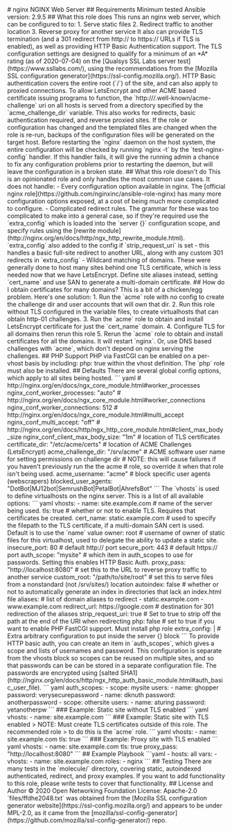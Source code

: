<!--
SPDX-FileCopyrightText: © 2020 Open Networking Foundation <support@opennetworking.org>
SPDX-License-Identifier: Apache-2.0
--!>
# nginx

NGINX Web Server

## Requirements

Minimum tested Ansible version: 2.9.5

## What this role does

This runs an nginx web server, which can be configured to to:

1. Serve static files
2. Redirect traffic to another location
3. Reverse proxy for another service

It also can provide TLS termination (and a 301 redirect from http:// to
https:// URLs if TLS is enabled), as well as providing HTTP Basic
Authentication support.

The TLS configuration settings are designed to qualify for a minimum of an *A*
rating (as of 2020-07-04) on the [Qualsys SSL Labs server
test](https://www.ssllabs.com/), using the recommendations from the [Mozilla
SSL configuration generator](https://ssl-config.mozilla.org/).

HTTP Basic authentication covers the entire root (`/`) of the site, and can
also apply to proxied connections.

To allow LetsEncrypt and other ACME based certificate issuing programs to
function, the `http://<anything>/.well-known/acme-challenge` uri on all hosts
is served from a directory specified by the `acme_challenge_dir` variable. This
also works for redirects, basic authentication required, and reverse proxied
sites.

If the role or configuration has changed and the templated files are changed
when the role is re-run, backups of the configuration files will be generated
on the target host.

Before restarting the `nginx` daemon on the host system, the entire
configuration will be checked by running `nginx -t` by the `test-nginx-config`
handler. If this handler fails, it will give the running admin a chance to fix
any configuration problems prior to restarting the daemon, but will leave the
configuration in a broken state.

## What this role doesn't do

This is an opinionated role and only handles the most common use cases. It does
not handle:

- Every configuration option available in nginx. The [official nginx
  role](https://github.com/nginxinc/ansible-role-nginx) has many more
  configuration options exposed, at a cost of being much more complicated to
  configure.

- Complicated redirect rules. The grammar for these was too complicated to make
  into a general case, so if they're required use the `extra_config` which is
  loaded into the `server {}` configuration scope, and specify rules using the
  [rewrite module](http://nginx.org/en/docs/http/ngx_http_rewrite_module.html).
  `extra_config` also added to the config if `strip_request_uri` is set - this
  handles a basic full-site redirect to another URL, along with any custom 301
  redirects in `extra_config`

- Wildcard matching of domains. These were generally done to host many sites
  behind one TLS certificate, which is less needed now that we have
  LetsEncrypt.  Define site aliases instead, setting `cert_name` and use SAN to
  generate a multi-domain certificate.

## How do I obtain certificates for many domains?

This is a bit of a chicken/egg problem. Here's one solution:

1. Run the `acme` role with no config to create the challenge dir and user
   accounts that will own that dir.

2. Run this role without TLS configured in the variable files, to create
   virtualhosts that can obtain http-01 challenges.

3. Run the `acme` role to obtain and install LetsEncrypt certificate for just
   the `cert_name` domain.

4. Configure TLS for all domains then rerun this role

5. Rerun the `acme` role to obtain and install certificates for all the
   domains. It will restart `nginx`.

Or, use DNS based challenges with `acme`, which don't depend on nginx serving
the challenges.

## PHP Support

PHP via FastCGI can be enabled on a per-vhost basis by including:

    php: true

within the vhost definition. The `php` role must also be installed.

## Defaults

There are several global config options, which apply to all sites being hosted.

``` yaml
# http://nginx.org/en/docs/ngx_core_module.html#worker_processes
nginx_conf_worker_processes: "auto"

# http://nginx.org/en/docs/ngx_core_module.html#worker_connections
nginx_conf_worker_connections: 512

# http://nginx.org/en/docs/ngx_core_module.html#multi_accept
nginx_conf_multi_accept: "off"

# http://nginx.org/en/docs/http/ngx_http_core_module.html#client_max_body_size
nginx_conf_client_max_body_size: "1m"

# location of TLS certificates
certificate_dir: "/etc/acme/certs"

# location of ACME Challenges (LetsEncrypt)
acme_challenge_dir: "/srv/acme"

# ACME software user name for setting permissions on challenge dir
# NOTE: this will cause failures if you haven't previously run the the acme
# role, so override it when that role isn't being used.
acme_username: "acme"

# block specific user agents (webscrapers)
blocked_user_agents: "DotBot|MJ12bot|SemrushBot|PetalBot|AhrefsBot"
```

The `vhosts` is used to define virtualhosts on the nginx server. This is a list
of all available options:

``` yaml
vhosts:
  - name: site.example.com  # name of the server being used.
    tls: true # whether or not to enable TLS. Requires that certificates be created.
    cert_name: static.example.com  # used to specify the filepath to the TLS certificate, if a multi-domain SAN cert is used. Default is to use the `name` value
    owner: root # username of owner of static files for this virtualhost, used to delegate the ability to update a static site.
    insecure_port: 80 # default http:// port
    secure_port: 443 # default https:// port
    auth_scope: "mysite"  # which item in auth_scopes to use for passwords. Setting this enables HTTP Basic Auth.
    proxy_pass: "http://localhost:8080"  # set this to the URL to reverse proxy traffic to another service
    custom_root: "/path/to/site/root"  # set this to serve files from a nonstandard (not /srv/sites/<url>) location
    autoindex: false # whether or not to automatically generate an index in directories that lack an index.html file
    aliases:  # list of domain aliases to redirect
      - static.example.com
      - www.example.com
    redirect_url: https://google.com  # destination for 301 redirection of the aliases
    strip_request_uri: true  # Set to true to strip off the path at the end of the URI when redirecting
    php: false  # set to true if you want to enable PHP FastCGI support. Must install php role
    extra_config: |  # Extra arbitrary configuration to put inside the server {} block
      <arbitrary configuration>
```

To provide HTTP basic auth, you can create an item in `auth_scopes`, which
gives a scope and lists of usernames and password.

This configuration is separate from the vhosts block so scopes can be reused on
multiple sites, and so that passwords can be can be stored in a separate
configuration file.  The passwords are encrypted using [salted
SHA1](http://nginx.org/en/docs/http/ngx_http_auth_basic_module.html#auth_basic_user_file).

``` yaml
auth_scopes:
  - scope: mysite
    users:
    - name: ghopper
      password: verysecurepassword
    - name: dknuth
      password: anotherpassword
  - scope: othersite
    users:
    - name: aturing
      password: yetanotherpw
```

### Example: Static site without TLS enabled

``` yaml
vhosts:
  - name: site.example.com
```

### Example: Static site with TLS enabled

> NOTE: Must create TLS certificates outside of this role. The recommended role
> to do this is the `acme` role.

``` yaml
vhosts:
  - name: site.example.com
    tls: true
```

### Example: Proxy site with TLS enabled

``` yaml
vhosts:
  - name: site.example.com
    tls: true
    proxy_pass: "http://localhost:8080"
```

## Example Playbook

```yaml
- hosts: all
  vars:
  - vhosts:
    - name: site.example.com
  roles:
    - nginx
```

## Testing

There are many tests in the `molecule/` directory, covering static, autoindexed
authenticated, redirect, and proxy examples.

If you want to add functionality to this role, please write tests to cover that
functionality.

## License and Author

© 2020 Open Networking Foundation <info@opennetworking.org>

License: Apache-2.0

`files/ffdhe2048.txt` was obtained from the [Mozilla SSL configuration
generator website](https://ssl-config.mozilla.org/) and appears to be under
MPL-2.0, as it came from the
[mozilla/ssl-config-generator](https://github.com/mozilla/ssl-config-generator/)
repo.
